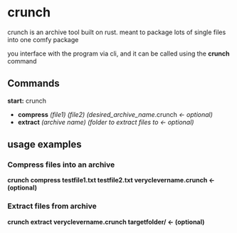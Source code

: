 # crunch
crunch is an archive tool built on rust. meant to package lots of single files into one comfy package

you interface with the program via cli, and it can be called using the **crunch** command

## Commands

**start:** crunch

* **compress** *(file1) (file2)* *(desired_archive_name*.crunch *<- optional)*
* **extract** *(archive name)* *(folder to extract files to <- optional)*

## usage examples

### Compress files into an archive
**crunch compress testfile1.txt testfile2.txt veryclevername.crunch <- (optional)**

### Extract files from archive
**crunch extract veryclevername.crunch targetfolder/ <- (optional)** 
